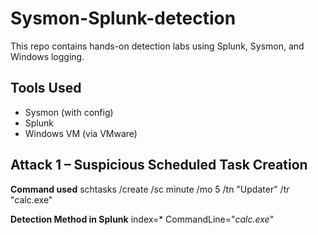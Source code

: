 # Sysmon-Splunk-detection

This repo contains hands-on detection labs using Splunk, Sysmon, and Windows logging.

## Tools Used
- Sysmon (with config)
- Splunk
- Windows VM (via VMware)

## Attack 1 – Suspicious Scheduled Task Creation
**Command used**
schtasks /create /sc minute /mo 5 /tn "Updater" /tr "calc.exe" 

**Detection Method in Splunk**
index=* CommandLine="*calc.exe*"
